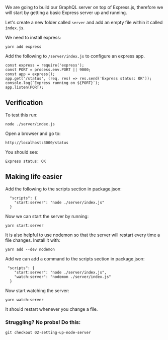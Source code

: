 We are going to build our GraphQL server on top of Express.js, therefore we will start by getting a basic Express server up and running.

Let's create a new folder called `server` and add an empty file within it called `index.js`.

We need to install express:

```
yarn add express
```

Add the following to `/server/index.js` to configure an express app.

```
const express = require('express');
const PORT = process.env.PORT || 9000;
const app = express();
app.get('/status', (req, res) => res.send('Express status: OK'));
console.log(`Express running on ${PORT}`);
app.listen(PORT);
```

## Verification

To test this run:

```
node ./server/index.js
```

Open a browser and go to: 
```
http://localhost:3000/status
```

You should see:
```
Express status: OK
```

## Making life easier

Add the following to the scripts section in package.json:

```
  "scripts": {
    "start:server": "node ./server/index.js"
  }
```

Now we can start the server by running:

```
yarn start:server
```

It is also helpful to use nodemon so that the server will restart every time a file changes. 
Install it with:

```
yarn add --dev nodemon
```

Add we can add a command to the scripts section in package.json:

```
 "scripts": {
    "start:server": "node ./server/index.js",
    "watch:server": "nodemon ./server/index.js"
  }
```

Now start watching the server:

```
yarn watch:server
```

It should restart whenever you change a file.


### Struggling? No probs! Do this:
```
git checkout 02-setting-up-node-server
```